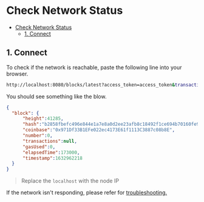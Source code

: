 # Check Network Status

- [Check Network Status](#check-network-status)
  - [1. Connect](#1-connect)

## 1. Connect

To check if the network is reachable, paste the following line into your browser.

```sh
http://localhost:8080/blocks/latest?access_token=access_token&transactions=false
```

You should see something like the blow.

```json
{
  "block": {
      "height":41285,
      "hash":"b2858fbefc496e844e1a7e8a0d2ee23afb8c18492f1ce694b70160fe96db7c47",
      "coinbase":"0x971Df33B1EFe022ec4173E61f1113C3887c08b8E",
      "number":0,
      "transactions":null,
      "gasUsed":0,
      "elapsedTime":173000,
      "timestamp":1632962218
  }
}
```

>Replace the `localhost` with the node IP

If the network isn't responding, please refer for [troubleshooting.](./questions.md)
